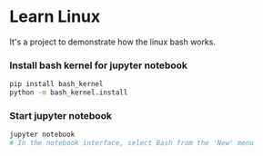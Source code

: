 # Learn Linux 
It's a project to demonstrate how the linux bash works. 

### Install bash kernel for jupyter notebook
```bash
pip install bash_kernel
python -m bash_kernel.install
```
### Start jupyter notebook
```bash
jupyter notebook 
# In the notebook interface, select Bash from the 'New' menu
```


